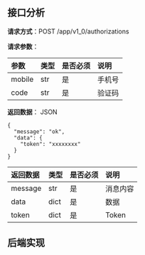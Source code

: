 ## 接口分析

**请求方式**：POST /app/v1\_0/authorizations

**请求参数**：

| 参数 | 类型 | 是否必须 | 说明 |
| :--- | :--- | :--- | :--- |
| mobile | str | 是 | 手机号 |
| code | str | 是 | 验证码 |

**返回数据**： JSON

```
{
  "message": "ok",
  "data": {
    "token": "xxxxxxxx"
  }
}
```

| 返回数据 | 类型 | 是否必须 | 说明 |
| :--- | :--- | :--- | :--- |
| message | str | 是 | 消息内容 |
| data | dict | 是 | 数据 |
| token | dict | 是 | Token |

## 后端实现



